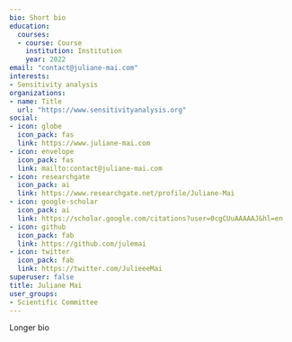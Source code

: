 ```yaml
---
bio: Short bio
education:
  courses:
  - course: Course
    institution: Institution
    year: 2022
email: "contact@juliane-mai.com"
interests:
- Sensitivity analysis
organizations:
- name: Title
  url: "https://www.sensitivityanalysis.org"
social:
- icon: globe
  icon_pack: fas
  link: https://www.juliane-mai.com
- icon: envelope
  icon_pack: fas
  link: mailto:contact@juliane-mai.com
- icon: researchgate
  icon_pack: ai
  link: https://www.researchgate.net/profile/Juliane-Mai
- icon: google-scholar
  icon_pack: ai
  link: https://scholar.google.com/citations?user=0cgCUuAAAAAJ&hl=en
- icon: github
  icon_pack: fab
  link: https://github.com/julemai
- icon: twitter
  icon_pack: fab
  link: https://twitter.com/JulieeeMai
superuser: false
title: Juliane Mai
user_groups:
- Scientific Committee
---
```


Longer bio
